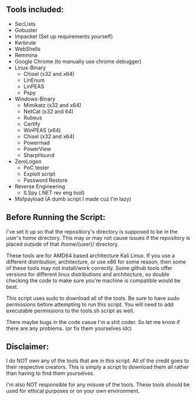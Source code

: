 ## Tools included:

- SecLists
- Gobuster
- Impacket (Set up requirements yourself)
- Kerbrute
- WebShells
- Remmina
- Google Chrome (to manually use chrome debugger)
- Linux-Binary
  - Chisel (x32 and x64)
  - LinEnum
  - LinPEAS
  - Pspy
- Windows-Binary
  - Mimikatz (x32 and x64)
  - NetCat (x32 and 64)
  - Rubeus
  - Certify
  - WinPEAS (x64)
  - Chisel (x32 and x64)
  - Powermad
  - PowerView
  - SharpHound
- ZeroLogon
  - PoC tester
  - Exploit script
  - Password Restore
- Reverse Engineering
  - ILSpy (.NET rev eng tool)
- Msfpayload (A dumb script I made cuz I'm lazy)

## Before Running the Script:

I've set it up so that the repositiory's directory is supposed to be in the user's home directory. This may or may not cause issues if the repository is placed outside of that /home/(user)/ directory.

These tools are for AMD64 based architecture Kali Linux. If you use a different distribution, architecture, or use x86 for some reason, then some of these tools may not install/work correctly. Some github tools offer versions for different linux distributions and architecture, so double checking the code to make sure you're machine is compatible would be best. 

This script uses sudo to download all of the tools. Be sure to have sudo permissions before attempting to run this script.
You will need to add executable permissions to the tools.sh script as well. 

There maybe bugs in the code casue I'm a shit coder. So let me know if there are any problems. (or fix them yourselves idc)


## Disclaimer:

I do NOT own any of the tools that are in this script. All of the credit goes to their respective creators. This is simply a script to download them all rather than having to find them yourselves. 

I'm also NOT responsible for any misuse of the tools. These tools should be used for ethical purposes or on your own environment. 
